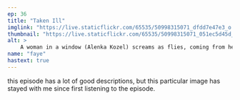 ```yaml
---
ep: 36
title: "Taken Ill"
imglink: "https://live.staticflickr.com/65535/50998315071_dfdd7e47e3_o.jpg"
thumbnail: "https://live.staticflickr.com/65535/50998315071_051ec5d45d_q.jpg"
alt: >
    A woman in a window (Alenka Kozel) screams as flies, coming from her mouth, start to cover the glass.
name: "faye"
hastext: true
---
```

this episode has a lot of good descriptions, but this particular image has stayed with me since first listening to the episode.